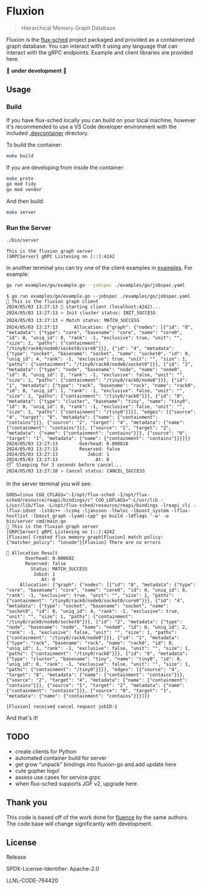 # Fluxion

> Hierarchical Memory Graph Database

Fluxion is the [flux-sched](https://github.com/flux-framework/flux-sched) project packaged and provided as a containerized graph database. You can interact with it using any language that can interact with the gRPC endpoints. Example and client libraries are provided here.

🚧️ **under development** 🚧️

## Usage

### Build

If you have flux-sched locally you can build on your local machine, however it's recommended to use a VS Code developer environment with the included [.devcontainer](.devcontainer) directory. 

To build the container:

```bash
make build
```

If you are developing from inside the container:

```bash
make proto
go mod tidy
go mod vendor
```

And then build:

```bash
make server
```

### Run the Server

```bash
./bin/server
```
```console
This is the fluxion graph server
[GRPCServer] gRPC Listening on [::]:4242
```

In another terminal you can try one of the client examples in [examples](examples). For example:

```bash
go run examples/go/example.go --jobspec ./examples/go/jobspec.yaml
```
```console
$ go run examples/go/example.go --jobspec ./examples/go/jobspec.yaml
🦩️ This is the fluxion graph client
2024/05/03 13:27:13 🦩️ starting client (localhost:4242)...
2024/05/03 13:27:13 ⭐️ Init cluster status: INIT_SUCCESS
2024/05/03 13:27:13 ⭐️ Match status: MATCH_SUCCESS
2024/05/03 13:27:13      Allocation: {"graph": {"nodes": [{"id": "8", "metadata": {"type": "core", "basename": "core", "name": "core0", "id": 0, "uniq_id": 8, "rank": -1, "exclusive": true, "unit": "", "size": 1, "paths": {"containment": "/tiny0/rack0/node0/socket0/core0"}}}, {"id": "4", "metadata": {"type": "socket", "basename": "socket", "name": "socket0", "id": 0, "uniq_id": 4, "rank": -1, "exclusive": true, "unit": "", "size": 1, "paths": {"containment": "/tiny0/rack0/node0/socket0"}}}, {"id": "2", "metadata": {"type": "node", "basename": "node", "name": "node0", "id": 0, "uniq_id": 2, "rank": -1, "exclusive": false, "unit": "", "size": 1, "paths": {"containment": "/tiny0/rack0/node0"}}}, {"id": "1", "metadata": {"type": "rack", "basename": "rack", "name": "rack0", "id": 0, "uniq_id": 1, "rank": -1, "exclusive": false, "unit": "", "size": 1, "paths": {"containment": "/tiny0/rack0"}}}, {"id": "0", "metadata": {"type": "cluster", "basename": "tiny", "name": "tiny0", "id": 0, "uniq_id": 0, "rank": -1, "exclusive": false, "unit": "", "size": 1, "paths": {"containment": "/tiny0"}}}], "edges": [{"source": "4", "target": "8", "metadata": {"name": {"containment": "contains"}}}, {"source": "2", "target": "4", "metadata": {"name": {"containment": "contains"}}}, {"source": "1", "target": "2", "metadata": {"name": {"containment": "contains"}}}, {"source": "0", "target": "1", "metadata": {"name": {"containment": "contains"}}}]}}
2024/05/03 13:27:13        Overhead: 0.000818
2024/05/03 13:27:13        Reserved: false
2024/05/03 13:27:13           Jobid: 1
2024/05/03 13:27:13              At: 0
😴️ Sleeping for 3 seconds before cancel...
2024/05/03 13:27:18 ⭐️ Cancel status: CANCEL_SUCCESS
```

In the server terminal you will see:

```console
GOOS=linux CGO_CFLAGS="-I/opt/flux-sched -I/opt/flux-sched/resource/reapi/bindings/c" CGO_LDFLAGS="-L/usr/lib -L/usr/lib/flux -L/opt/flux-sched/resource/reapi/bindings -lreapi_cli -lflux-idset -lstdc++ -lczmq -ljansson -lhwloc -lboost_system -lflux-hostlist -lboost_graph -lyaml-cpp" go build -ldflags '-w' -o bin/server cmd/main.go
🦩️ This is the fluxion graph server
[GRPCServer] gRPC Listening on [::]:4242
[Fluxion] Created flux memory graph[Fluxion] match policy: {"matcher_policy": "lonode"}[Fluxion] There are no errors

💼️ Allocation Result
       Overhead: 0.000602
       Reserved: false
         Status: MATCH_SUCCESS
          Jobid: 1
             At: 0
     Allocation: {"graph": {"nodes": [{"id": "8", "metadata": {"type": "core", "basename": "core", "name": "core0", "id": 0, "uniq_id": 8, "rank": -1, "exclusive": true, "unit": "", "size": 1, "paths": {"containment": "/tiny0/rack0/node0/socket0/core0"}}}, {"id": "4", "metadata": {"type": "socket", "basename": "socket", "name": "socket0", "id": 0, "uniq_id": 4, "rank": -1, "exclusive": true, "unit": "", "size": 1, "paths": {"containment": "/tiny0/rack0/node0/socket0"}}}, {"id": "2", "metadata": {"type": "node", "basename": "node", "name": "node0", "id": 0, "uniq_id": 2, "rank": -1, "exclusive": false, "unit": "", "size": 1, "paths": {"containment": "/tiny0/rack0/node0"}}}, {"id": "1", "metadata": {"type": "rack", "basename": "rack", "name": "rack0", "id": 0, "uniq_id": 1, "rank": -1, "exclusive": false, "unit": "", "size": 1, "paths": {"containment": "/tiny0/rack0"}}}, {"id": "0", "metadata": {"type": "cluster", "basename": "tiny", "name": "tiny0", "id": 0, "uniq_id": 0, "rank": -1, "exclusive": false, "unit": "", "size": 1, "paths": {"containment": "/tiny0"}}}], "edges": [{"source": "4", "target": "8", "metadata": {"name": {"containment": "contains"}}}, {"source": "2", "target": "4", "metadata": {"name": {"containment": "contains"}}}, {"source": "1", "target": "2", "metadata": {"name": {"containment": "contains"}}}, {"source": "0", "target": "1", "metadata": {"name": {"containment": "contains"}}}]}}

[Fluxion] received cancel request jobID:1
```

And that's it! 

## TODO

- create clients for Python
- automated container build for server
- get grow "unpack" bindings into fluxion-go and add update here
- cute gopher logo!
- assess use cases for service grpc
- when flux-sched supports JGF v2, upgrade here.

## Thank you

This code is based off of the work done for [fluence](https://github.com/flux-framework/flux-k8s) by the same authors.
The code base will change significantly with development.

## License

Release

SPDX-License-Identifier: Apache-2.0

LLNL-CODE-764420
